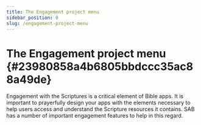 ```yaml
---
title: The Engagement project menu
sidebar_position: 0
slug: /engagement-project-menu
---
```


# The Engagement project menu {#23980858a4b6805bbdccc35ac88a49de}

Engagement with the Scriptures is a critical element of Bible apps. It is important to prayerfully design your apps with the elements necessary to help users access and understand the Scripture resources it contains. SAB has a number of important engagement features to help in this regard.

